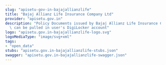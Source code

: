 ```yaml
---
slug: "apisetu-gov-in-bajajallianzlife"
title: "Bajaj Allianz Life Insurance Company Ltd"
provider: "apisetu.gov.in"
description: "Policy Documents issued by Bajaj Allianz Life Insurance Co.Ltd (https://www.bajajallianzlife.com)\
  \ can be pulled in user's DigiLocker account"
logo: "apisetu.gov.in-bajajallianzlife-logo.svg"
logoMediaType: "image/svg+xml"
tags:
- "open_data"
stubs: "apisetu.gov.in-bajajallianzlife-stubs.json"
swagger: "apisetu.gov.in-bajajallianzlife-swagger.json"
---
```

